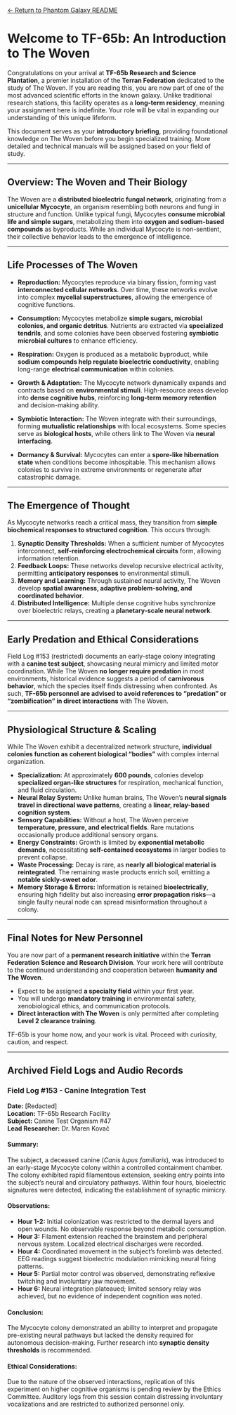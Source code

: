 [← Return to Phantom Galaxy README](https://github.com/luckybluejay27/PhantomGalaxy/blob/main/README.md)

# **Welcome to TF-65b: An Introduction to The Woven**

Congratulations on your arrival at **TF-65b Research and Science Plantation**, a premier installation of the **Terran Federation** dedicated to the study of The Woven. If you are reading this, you are now part of one of the most advanced scientific efforts in the known galaxy. Unlike traditional research stations, this facility operates as a **long-term residency**, meaning your assignment here is indefinite. Your role will be vital in expanding our understanding of this unique lifeform.

This document serves as your **introductory briefing**, providing foundational knowledge on The Woven before you begin specialized training. More detailed and technical manuals will be assigned based on your field of study.

---

## **Overview: The Woven and Their Biology**

The Woven are a **distributed bioelectric fungal network**, originating from a **unicellular Mycocyte**, an organism resembling both neurons and fungi in structure and function. Unlike typical fungi, Mycocytes **consume microbial life and simple sugars**, metabolizing them into **oxygen and sodium-based compounds** as byproducts. While an individual Mycocyte is non-sentient, their collective behavior leads to the emergence of intelligence.

---

## **Life Processes of The Woven**

- **Reproduction:** Mycocytes reproduce via binary fission, forming vast **interconnected cellular networks**. Over time, these networks evolve into complex **mycelial superstructures**, allowing the emergence of cognitive functions.

- **Consumption:** Mycocytes metabolize **simple sugars, microbial colonies, and organic detritus**. Nutrients are extracted via **specialized tendrils**, and some colonies have been observed fostering **symbiotic microbial cultures** to enhance efficiency.

- **Respiration:** Oxygen is produced as a metabolic byproduct, while **sodium compounds help regulate bioelectric conductivity**, enabling long-range **electrical communication** within colonies.

- **Growth & Adaptation:** The Mycocyte network dynamically expands and contracts based on **environmental stimuli**. High-resource areas develop into **dense cognitive hubs**, reinforcing **long-term memory retention** and decision-making ability.

- **Symbiotic Interaction:** The Woven integrate with their surroundings, forming **mutualistic relationships** with local ecosystems. Some species serve as **biological hosts**, while others link to The Woven via **neural interfacing**.

- **Dormancy & Survival:** Mycocytes can enter a **spore-like hibernation state** when conditions become inhospitable. This mechanism allows colonies to survive in extreme environments or regenerate after catastrophic damage.

---

## **The Emergence of Thought**

As Mycocyte networks reach a critical mass, they transition from **simple biochemical responses to structured cognition**. This occurs through:

1. **Synaptic Density Thresholds:** When a sufficient number of Mycocytes interconnect, **self-reinforcing electrochemical circuits** form, allowing information retention.
2. **Feedback Loops:** These networks develop recursive electrical activity, permitting **anticipatory responses** to environmental stimuli.
3. **Memory and Learning:** Through sustained neural activity, The Woven develop **spatial awareness, adaptive problem-solving, and coordinated behavior**.
4. **Distributed Intelligence:** Multiple dense cognitive hubs synchronize over bioelectric relays, creating a **planetary-scale neural network**.

---

## **Early Predation and Ethical Considerations**

Field Log #153 (restricted) documents an early-stage colony integrating with a **canine test subject**, showcasing neural mimicry and limited motor coordination. While The Woven **no longer require predation** in most environments, historical evidence suggests a period of **carnivorous behavior**, which the species itself finds distressing when confronted. As such, **TF-65b personnel are advised to avoid references to “predation” or “zombification” in direct interactions** with The Woven.

---

## **Physiological Structure & Scaling**

While The Woven exhibit a decentralized network structure, **individual colonies function as coherent biological “bodies”** with complex internal organization.

- **Specialization:** At approximately **600 pounds**, colonies develop **specialized organ-like structures** for respiration, mechanical function, and fluid circulation.
- **Neural Relay System:** Unlike human brains, The Woven’s **neural signals travel in directional wave patterns**, creating a **linear, relay-based cognition system**.
- **Sensory Capabilities:** Without a host, The Woven perceive **temperature, pressure, and electrical fields**. Rare mutations occasionally produce additional sensory organs.
- **Energy Constraints:** Growth is limited by **exponential metabolic demands**, necessitating **self-contained ecosystems** in larger bodies to prevent collapse.
- **Waste Processing:** Decay is rare, as **nearly all biological material is reintegrated**. The remaining waste products enrich soil, emitting a **notable sickly-sweet odor**.
- **Memory Storage & Errors:** Information is retained **bioelectrically**, ensuring high fidelity but also increasing **error propagation risks**—a single faulty neural node can spread misinformation throughout a colony.

---

## **Final Notes for New Personnel**

You are now part of a **permanent research initiative** within the **Terran Federation Science and Research Division**. Your work here will contribute to the continued understanding and cooperation between **humanity and The Woven**.

- Expect to be assigned **a specialty field** within your first year.
- You will undergo **mandatory training** in environmental safety, xenobiological ethics, and communication protocols.
- **Direct interaction with The Woven** is only permitted after completing **Level 2 clearance training**.

TF-65b is your home now, and your work is vital. Proceed with curiosity, caution, and respect.

---

## **Archived Field Logs and Audio Records**

### **Field Log #153 - Canine Integration Test**

**Date:** [Redacted]  
**Location:** TF-65b Research Facility  
**Subject:** Canine Test Organism #47  
**Lead Researcher:** Dr. Maren Kovač  

#### **Summary:**  
The subject, a deceased canine (*Canis lupus familiaris*), was introduced to an early-stage Mycocyte colony within a controlled containment chamber. The colony exhibited rapid filamentous extension, seeking entry points into the subject’s neural and circulatory pathways. Within four hours, bioelectric signatures were detected, indicating the establishment of synaptic mimicry.

#### **Observations:**
- **Hour 1-2:** Initial colonization was restricted to the dermal layers and open wounds. No observable response beyond metabolic consumption.
- **Hour 3:** Filament extension reached the brainstem and peripheral nervous system. Localized electrical discharges were recorded.
- **Hour 4:** Coordinated movement in the subject’s forelimb was detected. EEG readings suggest bioelectric modulation mimicking neural firing patterns.
- **Hour 5:** Partial motor control was observed, demonstrating reflexive twitching and involuntary jaw movement.
- **Hour 6:** Neural integration plateaued; limited sensory relay was achieved, but no evidence of independent cognition was noted.

#### **Conclusion:**  
The Mycocyte colony demonstrated an ability to interpret and propagate pre-existing neural pathways but lacked the density required for autonomous decision-making. Further research into **synaptic density thresholds** is recommended.

#### **Ethical Considerations:**  
Due to the nature of the observed interactions, replication of this experiment on higher cognitive organisms is pending review by the Ethics Committee. Auditory logs from this session contain distressing involuntary vocalizations and are restricted to authorized personnel only.
